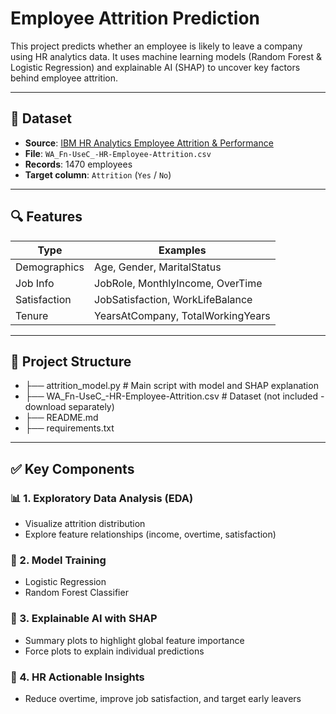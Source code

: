 # Employee Attrition Prediction

This project predicts whether an employee is likely to leave a company using HR analytics data. It uses machine learning models (Random Forest & Logistic Regression) and explainable AI (SHAP) to uncover key factors behind employee attrition.

---

## 📂 Dataset

- **Source**: [IBM HR Analytics Employee Attrition & Performance](https://www.kaggle.com/datasets/pavansubhasht/ibm-hr-analytics-attrition-dataset)
- **File**: `WA_Fn-UseC_-HR-Employee-Attrition.csv`
- **Records**: 1470 employees
- **Target column**: `Attrition` (`Yes` / `No`)

---

## 🔍 Features

| Type           | Examples                          |
|----------------|-----------------------------------|
| Demographics   | Age, Gender, MaritalStatus        |
| Job Info       | JobRole, MonthlyIncome, OverTime  |
| Satisfaction   | JobSatisfaction, WorkLifeBalance  |
| Tenure         | YearsAtCompany, TotalWorkingYears |

---

## 🚀 Project Structure
- ├── attrition_model.py # Main script with model and SHAP explanation
- ├── WA_Fn-UseC_-HR-Employee-Attrition.csv # Dataset (not included - download separately)
- ├── README.md
- ├── requirements.txt


---

## ✅ Key Components

### 📊 1. Exploratory Data Analysis (EDA)
- Visualize attrition distribution
- Explore feature relationships (income, overtime, satisfaction)

### 🤖 2. Model Training
- Logistic Regression
- Random Forest Classifier

### 🧠 3. Explainable AI with SHAP
- Summary plots to highlight global feature importance
- Force plots to explain individual predictions

### 📌 4. HR Actionable Insights
- Reduce overtime, improve job satisfaction, and target early leavers

